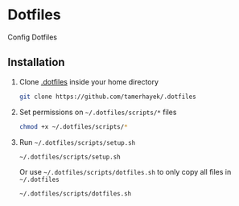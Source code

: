 # Dotfiles

Config Dotfiles

## Installation

1. Clone [.dotfiles](https://github.com/tamerhayek/dotfiles) inside your home directory

    ```sh
    git clone https://github.com/tamerhayek/.dotfiles
    ```

2. Set permissions on `~/.dotfiles/scripts/*` files

    ```sh
    chmod +x ~/.dotfiles/scripts/*
    ```

3. Run `~/.dotfiles/scripts/setup.sh`

    ```sh
    ~/.dotfiles/scripts/setup.sh
    ```

    Or use `~/.dotfiles/scripts/dotfiles.sh` to only copy all files in `~/.dotfiles`

    ```sh
    ~/.dotfiles/scripts/dotfiles.sh
    ```